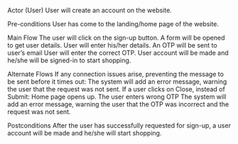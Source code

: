 Actor (User)
User will create an account on the website.

Pre-conditions
User has come to the landing/home page of the website.

Main Flow
The user will click on the sign-up button.
A form will be opened to get user details.
User will enter his/her details.
An OTP will be sent to user’s email 
User will enter the correct OTP.
User account will be made and he/she will be signed-in to start shopping.

Alternate Flows
If any connection issues arise, preventing the message to be sent before it times out:
The system will add an error message, warning the user that the request was not sent.
If a user clicks on Close, instead of Submit:
Home page opens up.
The user enters wrong OTP
The system will add an error message, warning the user that the OTP was incorrect and the request was not sent.

Postconditions
After the user has successfully requested for sign-up, a user account will be made and he/she will start shopping.
 
